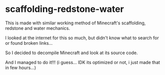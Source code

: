 # scaffolding-redstone-water

This is made with similar working method of Minecraft's scaffolding, redstone and water mechanics.

I looked at the internet for this so much, but didn't know what to search for or found broken links...

So I decided to decompile Minecraft and look at its source code.


And I managed to do it!!! (i guess... IDK its optimized or not, i just made that in few hours...)
